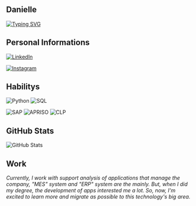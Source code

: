 ## Danielle 

[![Typing SVG](https://readme-typing-svg.herokuapp.com/?color=7986CB&size=50&center=true&vCenter=true&width=1000&lines=Hello+you!;+Nice+to+meet+you!;+My+name+is+Dani;Welcome+to+my+GitHub+Profile!:%29)](https://git.io/typing-svg)

## Personal Informations 
[![LinkedIn](https://img.shields.io/badge/LinkedIn-7986CB?style=for-the-badge&logo=linkedin&logoColor)](https://www.linkedin.com/in/danielle-leiva-0a0870207)

[![Instagram](https://img.shields.io/badge/Instagram-7986CB?style=for-the-badge&logo=Instagram&logoColor)](https://www.instagram.com/danielleleiva/)

## Habilitys 

![Python](https://img.shields.io/badge/Python-040404?style=for-the-badge&logo=python&logoColor=fff) 
![SQL](https://img.shields.io/badge/MySQL-040404?style=for-the-badge&logo=mysql&logoColor=fff)

![SAP](https://img.shields.io/badge/SAP-00000F?style=for-the-badge&logo=SAP&logoColor=white/)
![APRISO](https://img.shields.io/badge/APRISO-00000F?style=for-the-badge&logo=apriso&logoColor=white)
![CLP](https://img.shields.io/badge/ladder-00000F?style=for-the-badge&logo=ladder&logoColor=white)


## GitHub Stats
![GitHub Stats](https://github-readme-stats.vercel.app/api?username=Danielleleiva&theme=transparent&bg_color=191970&border_color=708090&show_icons=false&icon_color=30A3DC&title_color=D2691E&text_color=fff)

## Work
_Currently, I work with support analysis of applications that manage the company, "MES" system and "ERP" system are the mainly. 
But, when I did my degree, the development of apps interested me a lot.
So, now, I'm excited to learn more and migrate as possible to this technology's big area._ 
